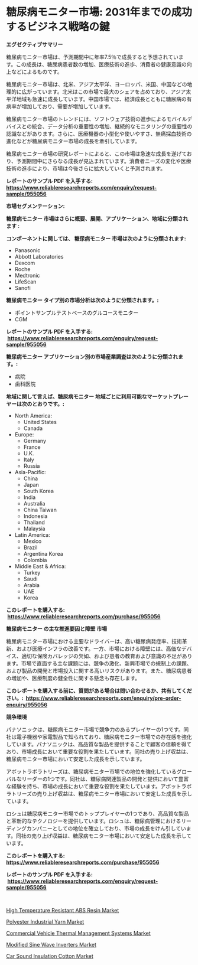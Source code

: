 <p><h1>糖尿病モニター市場: 2031年までの成功するビジネス戦略の鍵</h1></p><p><strong>エグゼクティブサマリー</strong></p>
<p><p>糖尿病モニター市場は、予測期間中に年率7.5％で成長すると予想されています。この成長は、糖尿病患者数の増加、医療技術の進歩、消費者の健康意識の向上などによるものです。</p><p>糖尿病モニター市場は、北米、アジア太平洋、ヨーロッパ、米国、中国などの地理的に広がっています。北米はこの市場で最大のシェアを占めており、アジア太平洋地域も急速に成長しています。中国市場では、経済成長とともに糖尿病の有病率が増加しており、需要が増加しています。</p><p>糖尿病モニター市場のトレンドには、ソフトウェア技術の進歩によるモバイルデバイスとの統合、データ分析の重要性の増加、継続的なモニタリングの重要性の認識などがあります。さらに、医療機器の小型化や使いやすさ、無痛採血技術の進化などが糖尿病モニター市場の成長を牽引しています。</p><p>糖尿病モニター市場の研究レポートによると、この市場は急速な成長を遂げており、予測期間中にさらなる成長が見込まれています。消費者ニーズの変化や医療技術の進歩により、市場は今後さらに拡大していくと予測されます。</p></p>
<p><strong>レポートのサンプル PDF を入手する: <a href="https://www.reliableresearchreports.com/enquiry/request-sample/955056">https://www.reliableresearchreports.com/enquiry/request-sample/955056</a></strong></p>
<p><strong>市場セグメンテーション:</strong></p>
<p><strong> 糖尿病モニター 市場はさらに概要、展開、アプリケーション、地域に分類されます :</strong></p>
<p><strong>コンポーネントに関しては、 糖尿病モニター 市場は次のように分類されます: &nbsp;</strong></p>
<p><ul><li>Panasonic</li><li>Abbott Laboratories</li><li>Dexcom</li><li>Roche</li><li>Medtronic</li><li>LifeScan</li><li>Sanofi</li></ul></p>
<p><strong> 糖尿病モニター タイプ別の市場分析は次のように分類されます。:</strong></p>
<p><ul><li>ポイントサンプルテストベースのグルコースモニター</li><li>CGM</li></ul></p>
<p><strong>レポートのサンプル PDF を入手する: &nbsp;<a href="https://www.reliableresearchreports.com/enquiry/request-sample/955056">https://www.reliableresearchreports.com/enquiry/request-sample/955056</a></strong></p>
<p><strong> 糖尿病モニター アプリケーション別の市場産業調査は次のように分類されます。:</strong></p>
<p><ul><li>病院</li><li>歯科医院</li></ul></p>
<p><strong>地域に関して言えば、糖尿病モニター 地域ごとに利用可能なマーケットプレーヤーは次のとおりです。:</strong></p>
<p><ul>
    <li>
        North America:
        <ul>
            <li>United States</li>
            <li>Canada</li>
        </ul>
    </li>
    <li>
        Europe:
        <ul>
            <li>Germany</li>
            <li>France</li>
            <li>U.K.</li>
            <li>Italy</li>
            <li>Russia</li>
        </ul>
    </li>
    <li>
        Asia-Pacific:
        <ul>
            <li>China</li>
            <li>Japan</li>
            <li>South Korea</li>
            <li>India</li>
            <li>Australia</li>
            <li>China Taiwan</li>
            <li>Indonesia</li>
            <li>Thailand</li>
            <li>Malaysia</li>
        </ul>
    </li>
    <li>
        Latin America:
        <ul>
            <li>Mexico</li>
            <li>Brazil</li>
            <li>Argentina Korea</li>
            <li>Colombia</li>
        </ul>
    </li>
    <li>
        Middle East & Africa:
        <ul>
            <li>Turkey</li>
            <li>Saudi</li>
            <li>Arabia</li>
            <li>UAE</li>
            <li>Korea</li>
        </ul>
    </li>
    </ul></p>
<p><strong>このレポートを購入する: &nbsp;<a href="https://www.reliableresearchreports.com/purchase/955056">https://www.reliableresearchreports.com/purchase/955056</a></strong></p>
<p><strong>糖尿病モニター の主な推進要因と障壁 市場</strong></p>
<p><p>糖尿病モニター市場における主要なドライバーは、高い糖尿病発症率、技術革新、および医療インフラの改善です。一方、市場における障壁には、高価なデバイス、適切な保険カバレッジの欠如、および患者の教育および意識の不足があります。市場で直面する主な課題には、競争の激化、新興市場での規制上の課題、および製品の開発と市場投入に関する高いリスクがあります。また、糖尿病患者の増加や、医療制度の健全性に関する懸念も存在します。</p></p>
<p><strong>このレポートを購入する前に、質問がある場合は問い合わせるか、共有してください。:&nbsp; <a href="https://www.reliableresearchreports.com/enquiry/pre-order-enquiry/955056">https://www.reliableresearchreports.com/enquiry/pre-order-enquiry/955056</a></strong></p>
<p><strong>競争環境</strong></p>
<p><p>パナソニックは、糖尿病モニター市場で競争力のあるプレイヤーの1つです。同社は電子機器や家電製品で知られており、糖尿病モニター市場での存在感を強化しています。パナソニックは、高品質な製品を提供することで顧客の信頼を得ており、市場成長において重要な役割を果たしています。同社の売り上げ収益は、糖尿病モニター市場において安定した成長を示しています。</p><p>アボットラボラトリーズは、糖尿病モニター市場での地位を強化しているグローバルなリーダーの1つです。同社は、糖尿病関連製品の開発と提供において豊富な経験を持ち、市場の成長において重要な役割を果たしています。アボットラボラトリーズの売り上げ収益は、糖尿病モニター市場において安定した成長を示しています。</p><p>ロシュは糖尿病モニター市場でのトッププレイヤーの1つであり、高品質な製品と革新的なテクノロジーを提供しています。ロシュは、糖尿病管理におけるリーディングカンパニーとしての地位を確立しており、市場の成長をけん引しています。同社の売り上げ収益は、糖尿病モニター市場において安定した成長を示しています。</p></p>
<p><strong>このレポートを購入する: &nbsp; <a href="https://www.reliableresearchreports.com/purchase/955056">https://www.reliableresearchreports.com/purchase/955056</a></strong></p>
<p><strong>レポートのサンプル PDF を入手する: &nbsp;<a href="https://www.reliableresearchreports.com/enquiry/request-sample/955056">https://www.reliableresearchreports.com/enquiry/request-sample/955056</a></strong><strong></strong></p>
<p>&nbsp;</p>
<p><p><a href="https://github.com/johnbach50/Market-Research-Report-List-2/blob/main/high-temperature-resistant-abs-resin-market.md">High Temperature Resistant ABS Resin Market</a></p><p><a href="https://view.publitas.com/reportprime-1/polyester-industrial-yarn-market-research-report-reveals-the-latest-trends-and-opportunities-of-this-market-for-period-from-2024-2031/">Polyester Industrial Yarn Market</a></p><p><a href="https://carnation-joke-41f.notion.site/Commercial-Vehicle-Thermal-Management-Systems-Market-Offers-Provide-Insightful-Data-for-the-Time-Per-11505250dd67420287149e587b70453d">Commercial Vehicle Thermal Management Systems Market</a></p><p><a href="https://view.publitas.com/reportprime-1/modified-sine-wave-inverters-market-research-report-provides-critical-insights-that-can-help-shape-business-development-and-investment-strategies/">Modified Sine Wave Inverters Market</a></p><p><a href="https://github.com/pjcfca/Market-Research-Report-List-1/blob/main/car-sound-insulation-cotton-market.md">Car Sound Insulation Cotton Market</a></p></p>